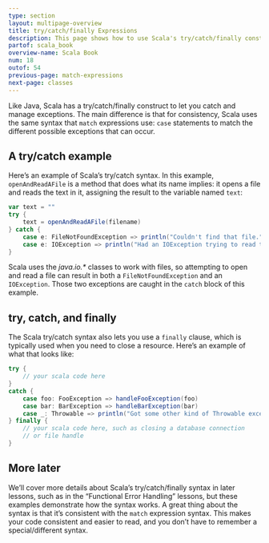 ```yaml
---
type: section
layout: multipage-overview
title: try/catch/finally Expressions
description: This page shows how to use Scala's try/catch/finally construct, including several complete examples.
partof: scala_book
overview-name: Scala Book
num: 18
outof: 54
previous-page: match-expressions
next-page: classes
---
```



Like Java, Scala has a try/catch/finally construct to let you catch and manage exceptions. The main difference is that for consistency, Scala uses the same syntax that `match` expressions use: `case` statements to match the different possible exceptions that can occur.



## A try/catch example

Here’s an example of Scala’s try/catch syntax. In this example, `openAndReadAFile` is a method that does what its name implies: it opens a file and reads the text in it, assigning the result to the variable named `text`:

```scala
var text = ""
try {
    text = openAndReadAFile(filename)
} catch {
    case e: FileNotFoundException => println("Couldn't find that file.")
    case e: IOException => println("Had an IOException trying to read that file")
}
```

Scala uses the _java.io.*_ classes to work with files, so attempting to open and read a file can result in both a `FileNotFoundException` and an `IOException`. Those two exceptions are caught in the `catch` block of this example.



## try, catch, and finally

The Scala try/catch syntax also lets you use a `finally` clause, which is typically used when you need to close a resource. Here’s an example of what that looks like:

```scala
try {
    // your scala code here
} 
catch {
    case foo: FooException => handleFooException(foo)
    case bar: BarException => handleBarException(bar)
    case _: Throwable => println("Got some other kind of Throwable exception")
} finally {
    // your scala code here, such as closing a database connection
    // or file handle
}
```



## More later

We’ll cover more details about Scala’s try/catch/finally syntax in later lessons, such as in the “Functional Error Handling” lessons, but these examples demonstrate how the syntax works. A great thing about the syntax is that it’s consistent with the `match` expression syntax. This makes your code consistent and easier to read, and you don’t have to remember a special/different syntax.







